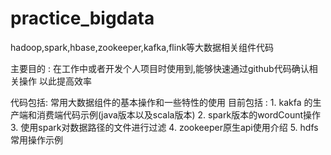 # practice_bigdata
hadoop,spark,hbase,zookeeper,kafka,flink等大数据相关组件代码

主要目的 :
在工作中或者开发个人项目时使用到,能够快速通过github代码确认相关操作
以此提高效率


代码包括: 常用大数据组件的基本操作和一些特性的使用
目前包括 : 1. kakfa 的生产端和消费端代码示例(java版本以及scala版本)
           2. spark版本的wordCount操作
           3. 使用spark对数据路径的文件进行过滤
           4. zookeeper原生api使用介绍
           5. hdfs常用操作示例

